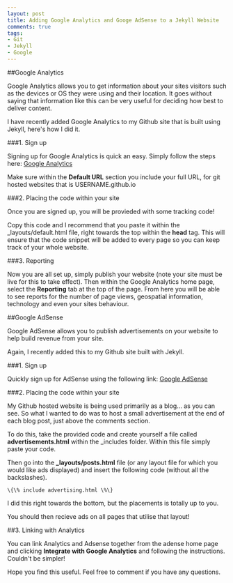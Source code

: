 ```yaml
---
layout: post
title: Adding Google Analytics and Googe AdSense to a Jekyll Website
comments: true
tags:
- Git
- Jekyll
- Google
---
```




##Google Analytics

Google Analytics allows you to get information about your sites visitors such as the devices or OS they were using and their location. It goes without saying that information like this can be very useful for deciding how best to deliver content.

I have recently added Google Analytics to my Github site that is built using Jekyll, here's how I did it.

###1. Sign up

Signing up for Google Analytics is quick an easy. Simply follow the steps here: [Google Analytics](https://www.google.com/analytics/web/?hl=en)

Make sure within the **Default URL** section you include your full URL, for git hosted websites that is USERNAME.github.io

###2. Placing the code within your site

Once you are signed up, you will be provieded with some tracking code! 

Copy this code and I recommend that you paste it within the _layouts/default.html file, right towards the top within the **head** tag. This will ensure that the code snippet will be added to every page so you can keep track of your whole website.

###3. Reporting

Now you are all set up, simply publish your website (note your site must be live for this to take effect). Then within the Google Analytics home page, select the **Reporting** tab at the top of the page. From here you will be able to see reports for the number of page views, geospatial information, technology and even your sites behaviour. 

##Google AdSense

Google AdSense allows you to publish advertisements on your website to help build revenue from your site.

Again, I recently added this to my Github site built with Jekyll.

###1. Sign up

Quickly sign up for AdSense using the following link: [Google AdSense](https://www.google.co.uk/intl/en/adsense/start/)

###2. Placing the code within your site

My Github hosted website is being used primarily as a blog... as you can see. So what I wanted to do was to host a small advertisement at the end of each blog post, just above the comments section.

To do this, take the provided code and create yourself a file called **advertisements.html** within the _includes folder. Within this file simply paste your code.

Then go into the **_layouts/posts.html** file (or any layout file for which you would like ads displayed) and insert the following code (without all the backslashes).

`\{\% include advertising.html \%\}`

I did this right towards the bottom, but the placements is totally up to you.

You should then recieve ads on all pages that utilise that layout!

##3. Linking with Analytics

You can link Analytics and Adsense together from the adense home page and clicking **Integrate with Google Analytics** and following the instructions. Couldn't be simpler!

Hope you find this useful. Feel free to comment if you have any questions.
